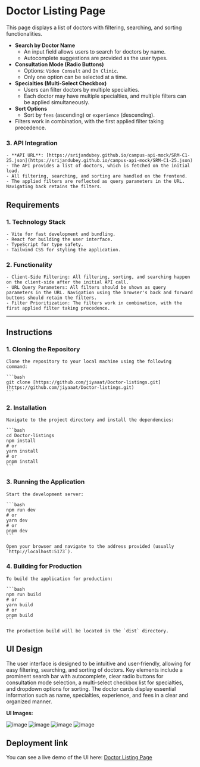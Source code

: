 # Doctor Listing Page


This page displays a list of doctors with filtering, searching, and sorting functionalities.

- **Search by Doctor Name**
    - An input field allows users to search for doctors by name.
    - Autocomplete suggestions are provided as the user types.
- **Consultation Mode (Radio Buttons)**
    - Options: `Video Consult` and `In Clinic`.
    - Only one option can be selected at a time.
- **Specialties (Multi-Select Checkbox)**
    - Users can filter doctors by multiple specialties.
    - Each doctor may have multiple specialties, and multiple filters can be applied simultaneously.
- **Sort Options**
    - Sort by `fees` (ascending) or `experience` (descending).
- Filters work in combination, with the first applied filter taking precedence.

### 3. **API Integration**
    - **API URL**: [https://srijandubey.github.io/campus-api-mock/SRM-C1-25.json](https://srijandubey.github.io/campus-api-mock/SRM-C1-25.json)
    - The API provides a list of doctors, which is fetched on the initial load.
    - All filtering, searching, and sorting are handled on the frontend.
    - The applied filters are reflected as query parameters in the URL. Navigating back retains the filters.

## Requirements

### 1. **Technology Stack**
    - Vite for fast development and bundling.
    - React for building the user interface.
    - TypeScript for type safety.
    - Tailwind CSS for styling the application.

### 2. **Functionality**
    - Client-Side Filtering: All filtering, sorting, and searching happen on the client-side after the initial API call.
    - URL Query Parameters: All filters should be shown as query parameters in the URL. Navigation using the browser's back and forward buttons should retain the filters.
    - Filter Prioritization: The filters work in combination, with the first applied filter taking precedence.

---

## Instructions

### 1. **Cloning the Repository**

    Clone the repository to your local machine using the following command:

    ```bash
    git clone [https://github.com/jiyaaat/Doctor-listings.git](https://github.com/jiyaaat/Doctor-listings.git)
    ```

### 2. **Installation**

    Navigate to the project directory and install the dependencies:

    ```bash
    cd Doctor-listings
    npm install
    # or
    yarn install
    # or
    pnpm install
    ```

### 3. **Running the Application**

    Start the development server:

    ```bash
    npm run dev
    # or
    yarn dev
    # or
    pnpm dev
    ```

    Open your browser and navigate to the address provided (usually `http://localhost:5173`).

### 4. **Building for Production**

    To build the application for production:

    ```bash
    npm run build
    # or
    yarn build
    # or
    pnpm build
    ```

    The production build will be located in the `dist` directory.
    
## UI Design

The user interface is designed to be intuitive and user-friendly, allowing for easy filtering, searching, and sorting of doctors. Key elements include a prominent search bar with autocomplete, clear radio buttons for consultation mode selection, a multi-select checkbox list for specialties, and dropdown options for sorting. The doctor cards display essential information such as name, specialties, experience, and fees in a clear and organized manner.

**UI Images:**

![image](https://github.com/user-attachments/assets/9f5d72cb-1f44-40b3-934a-6fdf62666a78)
![image](https://github.com/user-attachments/assets/cb2fbf5b-17cc-4a37-b74d-be4d346e93b0)
![image](https://github.com/user-attachments/assets/a31f2b97-e42b-409e-9901-52d87f679daf)
![image](https://github.com/user-attachments/assets/c671b3e6-2a55-4943-867d-e2f6161a753c)

## Deployment link
You can see a live demo of the UI here: [Doctor Listing Page](https://doctor-listings-jiya.netlify.app/)


